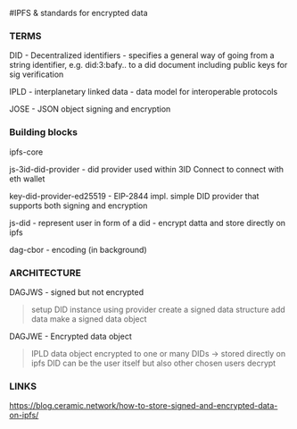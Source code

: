 #IPFS & standards for encrypted data 

### TERMS

DID - Decentralized identifiers - specifies a general way of going from a string identifier, e.g. did:3:bafy.. to a did document including public keys for sig verification

IPLD - interplanetary linked data - data model for interoperable protocols

JOSE - JSON object signing and encryption






### Building blocks

ipfs-core

js-3id-did-provider - did provider used within 3ID Connect to connect with eth wallet

key-did-provider-ed25519 - EIP-2844 impl. simple DID provider that supports both signing and encryption

js-did - represent user in form of a did - encrypt datta and store directly on ipfs

dag-cbor - encoding (in background)


### ARCHITECTURE

DAGJWS - signed but not encrypted
> setup DID instance using provider
> create a signed data structure
> add data
> make a signed data object


DAGJWE - Encrypted data object
> IPLD data object encrypted to one or many DIDs -> stored directly on ipfs
> DID can be the user itself but also other chosen users
> decrypt



### LINKS

https://blog.ceramic.network/how-to-store-signed-and-encrypted-data-on-ipfs/

